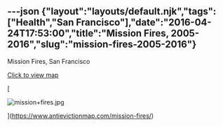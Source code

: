 ---json
{"layout":"layouts/default.njk","tags":["Health","San Francisco"],"date":"2016-04-24T17:53:00","title":"Mission Fires, 2005-2016","slug":"mission-fires-2005-2016"}
---

Mission Fires, San Francisco

[Click to view map](https://www.antievictionmap.com/mission-fires/)

[

![mission+fires.jpg](https://images.squarespace-cdn.com/content/v1/52b7d7a6e4b0b3e376ac8ea2/1514141559880-R9DJOKU37JYMP4VQY094/ke17ZwdGBToddI8pDm48kFAJvy9p_ltnkV8kJw5me6sUqsxRUqqbr1mOJYKfIPR7LoDQ9mXPOjoJoqy81S2I8N_N4V1vUb5AoIIIbLZhVYxCRW4BPu10St3TBAUQYVKcjmXuWhQ9U3oDT3qHu30IJHUbcIDPugzzAsF0I3RYW2ogakcQ3n1yAG9VJCzwHpYZ/mission%2Bfires.jpg)

](https://www.antievictionmap.com/mission-fires/)